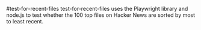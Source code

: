 #test-for-recent-files
test-for-recent-files uses the Playwright library and node.js to test whether the 100 top files on Hacker News are sorted by most to least recent.
